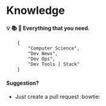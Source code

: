 # Knowledge

#### :bulb: :books: :telescope: Everything that you need.

```
    {
        "Computer Science",
        "Dev News",
        "Dev Ops",
        "Dev Tools | Stack"
    }

```

#### Suggestion?
- Just create a pull request :bowtie: